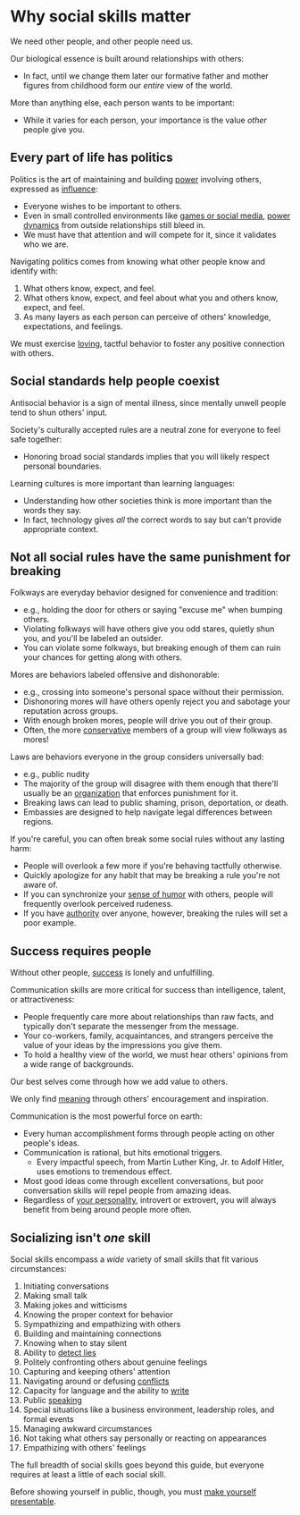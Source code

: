 
# Why social skills matter

We need other people, and other people need us.

Our biological essence is built around relationships with others:

- In fact, until we change them later our formative father and mother figures from childhood form our *entire* view of the world.

More than anything else, each person wants to be important:

- While it varies for each person, your importance is the value *other* people give you.

## Every part of life has politics

Politics is the art of maintaining and building [power](power.md) involving others, expressed as [influence](power-influence.md):

- Everyone wishes to be important to others.
- Even in small controlled environments like [games or social media](fun.md), [power dynamics](power-types.md) from outside relationships still bleed in.
- We must have that attention and will compete for it, since it validates who we are.

Navigating politics comes from knowing what other people know and identify with:

1. What others know, expect, and feel.
2. What others know, expect, and feel about what you and others know, expect, and feel.
3. As many layers as each person can perceive of others' knowledge, expectations, and feelings.

We must exercise [loving](people-love.md), tactful behavior to foster any positive connection with others.

## Social standards help people coexist

Antisocial behavior is a sign of mental illness, since mentally unwell people tend to shun others' input.

Society's culturally accepted rules are a neutral zone for everyone to feel safe together:

- Honoring broad social standards implies that you will likely respect personal boundaries.

Learning cultures is more important than learning languages:

- Understanding how other societies think is more important than the words they say.
- In fact, technology gives *all* the correct words to say but can't provide appropriate context.

## Not all social rules have the same punishment for breaking

Folkways are everyday behavior designed for convenience and tradition:

- e.g., holding the door for others or saying "excuse me" when bumping others.
- Violating folkways will have others give you odd stares, quietly shun you, and you'll be labeled an outsider.
- You can violate some folkways, but breaking enough of them can ruin your chances for getting along with others.

Mores are behaviors labeled offensive and dishonorable:

- e.g., crossing into someone's personal space without their permission.
- Dishonoring mores will have others openly reject you and sabotage your reputation across groups.
- With enough broken mores, people will drive you out of their group.
- Often, the more [conservative](politics-conservativeliberal.md) members of a group will view folkways as mores!

Laws are behaviors everyone in the group considers universally bad:

- e.g., public nudity
- The majority of the group will disagree with them enough that there'll usually be an [organization](groups-large.md) that enforces punishment for it.
- Breaking laws can lead to public shaming, prison, deportation, or death.
- Embassies are designed to help navigate legal differences between regions.

If you're careful, you can often break some social rules without any lasting harm:

- People will overlook a few more if you're behaving tactfully otherwise.
- Quickly apologize for any habit that may be breaking a rule you're not aware of.
- If you can synchronize your [sense of humor](humor.md) with others, people will frequently overlook perceived rudeness.
- If you have [authority](groups-small.md) over anyone, however, breaking the rules will set a poor example.

## Success requires people

Without other people, [success](success-1_why.md) is lonely and unfulfilling.

Communication skills are more critical for success than intelligence, talent, or attractiveness:

- People frequently care more about relationships than raw facts, and typically don't separate the messenger from the message.
- Your co-workers, family, acquaintances, and strangers perceive the value of your ideas by the impressions you give them.
- To hold a healthy view of the world, we must hear others' opinions from a wide range of backgrounds.

Our best selves come through how we add value to others.

We only find [meaning](meaning.md) through others' encouragement and inspiration.

Communication is the most powerful force on earth:

- Every human accomplishment forms through people acting on other people's ideas.
- Communication is rational, but hits emotional triggers.
  - Every impactful speech, from Martin Luther King, Jr. to Adolf Hitler, uses emotions to tremendous effect.
- Most good ideas come through excellent conversations, but poor conversation skills will repel people from amazing ideas.
- Regardless of [your personality](personality.md), introvert or extrovert, you will always benefit from being around people more often.

## Socializing isn't *one* skill

Social skills encompass a *wide* variety of small skills that fit various circumstances:

1. Initiating conversations
2. Making small talk
3. Making jokes and witticisms
4. Knowing the proper context for behavior
5. Sympathizing and empathizing with others
6. Building and maintaining connections
7. Knowing when to stay silent
8. Ability to [detect lies](people-lying.md)
9. Politely confronting others about genuine feelings
10. Capturing and keeping others' attention
11. Navigating around or defusing [conflicts](people-conflicts.md)
12. Capacity for language and the ability to [write](language-writing.md)
13. Public [speaking](language-speaking.md)
14. Special situations like a business environment, leadership roles, and formal events
15. Managing awkward circumstances
16. Not taking what others say personally or reacting on appearances
17. Empathizing with others' feelings

The full breadth of social skills goes beyond this guide, but everyone requires at least a little of each social skill.

Before showing yourself in public, though, you must [make yourself presentable](people-image.md).
